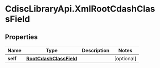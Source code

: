 # CdiscLibraryApi.XmlRootCdashClassField

## Properties

Name | Type | Description | Notes
------------ | ------------- | ------------- | -------------
**self** | [**RootCdashClassField**](RootCdashClassField.md) |  | [optional] 


